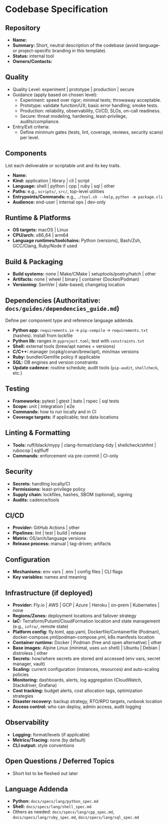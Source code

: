 # Codebase Specification

<!-- Phase 0: Project Basics -->
## Repository
- **Name:** <ProjectName>
- **Summary:** Short, neutral description of the codebase (avoid language- or project-specific branding in this template).
- **Status:** internal tool
- **Owners/Contacts:** 

<!-- Phase 0: Project Basics -->
## Quality
- Quality Level: experiment | prototype | production | secure
- Guidance (apply based on chosen level):
  - Experiment: speed over rigor; minimal tests; throwaway acceptable.
  - Prototype: validate function/UX; basic error handling; smoke tests.
  - Production: reliability, observability, CI/CD, SLOs, on-call readiness.
  - Secure: threat modeling, hardening, least-privilege, audits/compliance.
- Entry/Exit criteria:
  - Define minimum gates (tests, lint, coverage, reviews, security scans) per level.

<!-- Phase 0: Project Basics (basic) | Phase 1: Core Technical (detailed) -->
## Components
List each deliverable or scriptable unit and its key traits.
- **Name:** 
- **Kind:** application | library | cli | script
- **Language:** shell | python | cpp | ruby | sql | other
- **Paths:** e.g., `scripts/`, `src/`, top-level utilities
- **Entrypoints/Commands:** e.g., `./tool.sh --help`, `python -m package.cli`
- **Audience:** end-user | internal ops | dev-only

<!-- Phase 0: Project Basics -->
## Runtime & Platforms
- **OS targets:** macOS | Linux
- **CPU/arch:** x86_64 | arm64
- **Language runtimes/toolchains:** Python (versions), Bash/Zsh, GCC/Clang, Ruby/Node if used

<!-- Phase 0: Project Basics (basic) | Phase 1: Core Technical (detailed) -->
## Build & Packaging
- **Build systems:** none | Make/CMake | setuptools/poetry/hatch | other
- **Artifacts:** none | wheel | binary | container (Docker/Podman)
- **Versioning:** SemVer | date-based; changelog location

<!-- Phase 1: Core Technical -->
## Dependencies (Authoritative: `docs/guides/dependencies_guide.md`)
Define per component type and reference language addenda.
- **Python app:** `requirements.in` → `pip-compile` → `requirements.txt` (hashes). Install from lockfile
- **Python lib:** ranges in `pyproject.toml`; test with `constraints.txt`
- **Shell:** external tools (brew/apt names + versions)
- **C/C++:** manager (vcpkg/conan/brew/apt), min/max versions
- **Ruby:** bundler/Gemfile policy if applicable
- **SQL:** DB engines and version constraints
- **Update cadence:** routine schedule; audit tools (`pip-audit`, `shellcheck`, etc.)

<!-- Phase 1: Core Technical -->
## Testing
- **Frameworks:** pytest | gtest | bats | rspec | sql tests
- **Scope:** unit | integration | e2e
- **Commands:** how to run locally and in CI
- **Coverage targets:** if applicable; test data locations

<!-- Phase 1: Core Technical -->
## Linting & Formatting
- **Tools:** ruff/black/mypy | clang-format/clang-tidy | shellcheck/shfmt | rubocop | sqlfluff
- **Commands:** enforcement via pre-commit | CI-only

<!-- Phase 2: Production Readiness | Phase 3: Secure/Compliance -->
## Security
- **Secrets:** handling locally/CI
- **Permissions:** least-privilege policy
- **Supply chain:** lockfiles, hashes, SBOM (optional), signing
- **Audits:** cadence/tools

<!-- Phase 1: Core Technical (production/secure) | Phase 2: Production Readiness -->
## CI/CD
- **Provider:** GitHub Actions | other
- **Pipelines:** lint | test | build | release
- **Matrix:** OS/arch/language versions
- **Release process:** manual | tag-driven; artifacts

<!-- Phase 2: Production Readiness -->
## Configuration
- **Mechanisms:** env vars | .env | config files | CLI flags
- **Key variables:** names and meaning

<!-- Phase 0: Project Basics (deployment decision) | Phase 2: Production Readiness (details) -->
## Infrastructure (if deployed)
- **Provider:** Fly.io | AWS | GCP | Azure | Heroku | on-prem | Kubernetes | none
- **Regions/Zones:** deployment locations and failover strategy
- **IaC:** Terraform/Pulumi/CloudFormation location and state management (e.g., `infra/`, remote state)
- **Platform config:** fly.toml, app.yaml, Dockerfile/Containerfile (Podman), docker-compose.yml/podman-compose.yml, k8s manifests location
- **Container runtime:** Docker | Podman (free and open alternative) | other
- **Base images:** Alpine Linux (minimal, uses `ash` shell) | Ubuntu | Debian | distroless | other
- **Secrets:** how/where secrets are stored and accessed (env vars, secret manager, vault)
- **Scaling:** current configuration (instances, resources) and auto-scaling policies
- **Monitoring:** dashboards, alerts, log aggregation (CloudWatch, Stackdriver, Grafana)
- **Cost tracking:** budget alerts, cost allocation tags, optimization strategies
- **Disaster recovery:** backup strategy, RTO/RPO targets, runbook location
- **Access control:** who can deploy, admin access, audit logging

<!-- Phase 2: Production Readiness -->
## Observability
- **Logging:** format/levels (if applicable)
- **Metrics/Tracing:** none (by default)
- **CLI output:** style conventions

## Open Questions / Deferred Topics
- Short list to be fleshed out later

## Language Addenda
- **Python:** `docs/specs/lang/python_spec.md`
- **Shell:** `docs/specs/lang/shell_spec.md`
- Others as needed: `docs/specs/lang/cpp_spec.md`, `docs/specs/lang/ruby_spec.md`, `docs/specs/lang/sql_spec.md`
